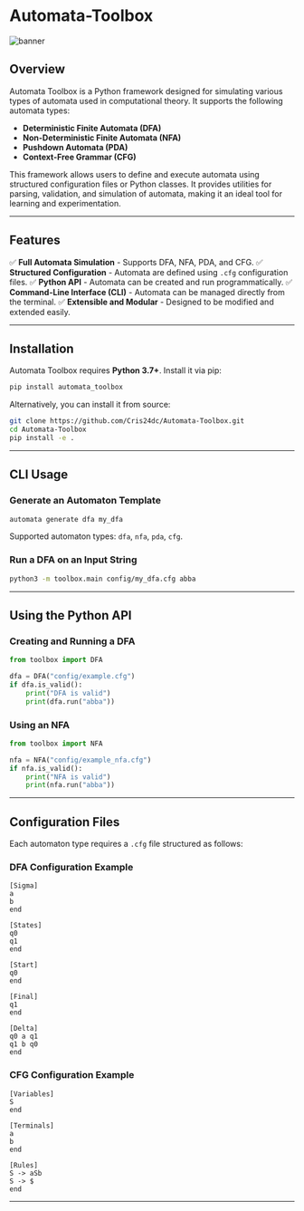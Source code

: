 # Automata-Toolbox

![banner](https://private-user-images.githubusercontent.com/107889454/420669273-eacd5b56-9a68-467c-9ba9-3e4e73e482de.jpg?jwt=eyJhbGciOiJIUzI1NiIsInR5cCI6IkpXVCJ9.eyJpc3MiOiJnaXRodWIuY29tIiwiYXVkIjoicmF3LmdpdGh1YnVzZXJjb250ZW50LmNvbSIsImtleSI6ImtleTUiLCJleHAiOjE3NDE1MjI0NjMsIm5iZiI6MTc0MTUyMjE2MywicGF0aCI6Ii8xMDc4ODk0NTQvNDIwNjY5MjczLWVhY2Q1YjU2LTlhNjgtNDY3Yy05YmE5LTNlNGU3M2U0ODJkZS5qcGc_WC1BbXotQWxnb3JpdGhtPUFXUzQtSE1BQy1TSEEyNTYmWC1BbXotQ3JlZGVudGlhbD1BS0lBVkNPRFlMU0E1M1BRSzRaQSUyRjIwMjUwMzA5JTJGdXMtZWFzdC0xJTJGczMlMkZhd3M0X3JlcXVlc3QmWC1BbXotRGF0ZT0yMDI1MDMwOVQxMjA5MjNaJlgtQW16LUV4cGlyZXM9MzAwJlgtQW16LVNpZ25hdHVyZT04YTcxNDZlODk1NmU3MjUxYmY2ODE4ODUyYzNmNzAwNjlmOTNiMWMwMDgxZTE0MjNhNmEzZjIxYTRhMzUzYzM2JlgtQW16LVNpZ25lZEhlYWRlcnM9aG9zdCJ9.ce5uiWvmN9Pg1q1db3e3aBYBKMEUMP6ZHvYwAavPIjg)

## Overview

Automata Toolbox is a Python framework designed for simulating various types of automata used in computational theory. It supports the following automata types:

- **Deterministic Finite Automata (DFA)**
- **Non-Deterministic Finite Automata (NFA)**
- **Pushdown Automata (PDA)**
- **Context-Free Grammar (CFG)**

This framework allows users to define and execute automata using structured configuration files or Python classes. It provides utilities for parsing, validation, and simulation of automata, making it an ideal tool for learning and experimentation.

---

## Features

✅ **Full Automata Simulation** - Supports DFA, NFA, PDA, and CFG.
✅ **Structured Configuration** - Automata are defined using `.cfg` configuration files.
✅ **Python API** - Automata can be created and run programmatically.
✅ **Command-Line Interface (CLI)** - Automata can be managed directly from the terminal.
✅ **Extensible and Modular** - Designed to be modified and extended easily.

---

## Installation

Automata Toolbox requires **Python 3.7+**. Install it via pip:

```bash
pip install automata_toolbox
```

Alternatively, you can install it from source:

```bash
git clone https://github.com/Cris24dc/Automata-Toolbox.git
cd Automata-Toolbox
pip install -e .
```

---

## CLI Usage

### **Generate an Automaton Template**

```bash
automata generate dfa my_dfa
```

Supported automaton types: `dfa`, `nfa`, `pda`, `cfg`.

### **Run a DFA on an Input String**

```bash
python3 -m toolbox.main config/my_dfa.cfg abba
```

---

## Using the Python API

### **Creating and Running a DFA**

```python
from toolbox import DFA

dfa = DFA("config/example.cfg")
if dfa.is_valid():
    print("DFA is valid")
    print(dfa.run("abba"))
```

### **Using an NFA**

```python
from toolbox import NFA

nfa = NFA("config/example_nfa.cfg")
if nfa.is_valid():
    print("NFA is valid")
    print(nfa.run("abba"))
```

---

## Configuration Files

Each automaton type requires a `.cfg` file structured as follows:

### **DFA Configuration Example**

```
[Sigma]
a
b
end

[States]
q0
q1
end

[Start]
q0
end

[Final]
q1
end

[Delta]
q0 a q1
q1 b q0
end
```

### **CFG Configuration Example**

```
[Variables]
S
end

[Terminals]
a
b
end

[Rules]
S -> aSb
S -> $
end
```

---
